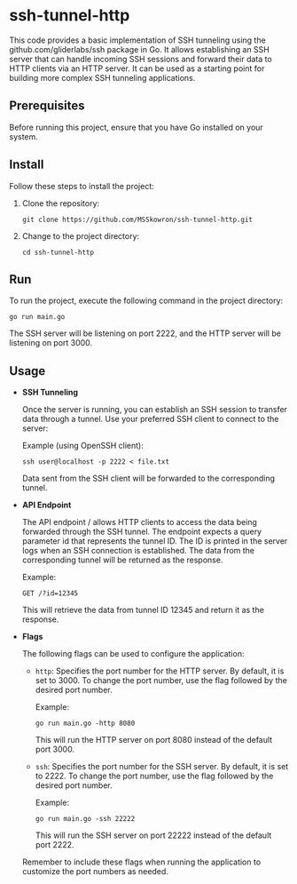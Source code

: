 # ssh-tunnel-http

This code provides a basic implementation of SSH tunneling using the github.com/gliderlabs/ssh package in Go. It allows establishing an SSH server that can handle incoming SSH sessions and forward their data to HTTP clients via an HTTP server. It can be used as a starting point for building more complex SSH tunneling applications.

## Prerequisites

Before running this project, ensure that you have Go installed on your system.

## Install

Follow these steps to install the project:

1. Clone the repository:

   ```
   git clone https://github.com/MSSkowron/ssh-tunnel-http.git
   ```

2. Change to the project directory:

   ```
   cd ssh-tunnel-http
   ```

## Run

To run the project, execute the following command in the project directory:

```
go run main.go
```

The SSH server will be listening on port 2222, and the HTTP server will be listening on port 3000.

## Usage

- **SSH Tunneling**

  Once the server is running, you can establish an SSH session to transfer data through a tunnel. Use your preferred SSH client to connect to the server:

  Example (using OpenSSH client):

  ```
  ssh user@localhost -p 2222 < file.txt
  ```

  Data sent from the SSH client will be forwarded to the corresponding tunnel.

- **API Endpoint**

  The API endpoint / allows HTTP clients to access the data being forwarded through the SSH tunnel. The endpoint expects a query parameter id that represents the tunnel ID. The ID is printed in the server logs when an SSH connection is established. The data from the corresponding tunnel will be returned as the response.

  Example:

  ```
  GET /?id=12345
  ```

  This will retrieve the data from tunnel ID 12345 and return it as the response.

- **Flags**

  The following flags can be used to configure the application:

  - `http`: Specifies the port number for the HTTP server. By default, it is set to 3000. To change the port number, use the flag followed by the desired port number.

    Example:

    ```
    go run main.go -http 8080
    ```

    This will run the HTTP server on port 8080 instead of the default port 3000.

  - `ssh`: Specifies the port number for the SSH server. By default, it is set to 2222. To change the port number, use the flag followed by the desired port number.

    Example:

    ```
    go run main.go -ssh 22222
    ```

    This will run the SSH server on port 22222 instead of the default port 2222.

  Remember to include these flags when running the application to customize the port numbers as needed.
